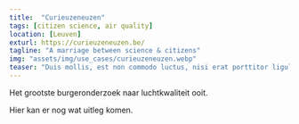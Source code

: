 ```yaml
---
title:  "Curieuzeneuzen"
tags: [citizen science, air quality]
location: [Leuven]
exturl: https://curieuzeneuzen.be/
tagline: "A marriage between science & citizens"
img: "assets/img/use_cases/curieuzeneuzen.webp"
teaser: "Duis mollis, est non commodo luctus, nisi erat porttitor ligula, eget lacinia odio sem nec elit."
---
```

Het grootste burgeronderzoek naar luchtkwaliteit ooit.

Hier kan er nog wat uitleg komen.
